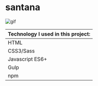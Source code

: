 # santana

![gif](santana.gif)

|Technology I used in this project: |
|------------|
| HTML |
| CSS3/Sass |
| Javascript ES6+ |
| Gulp |
| npm |
